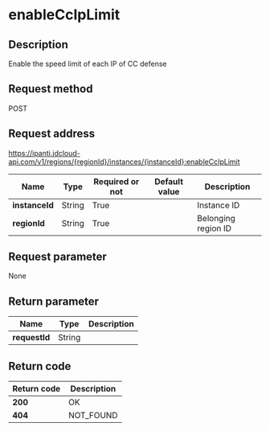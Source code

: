 # enableCcIpLimit


## Description
Enable the speed limit of each IP of CC defense

## Request method
POST

## Request address
https://ipanti.jdcloud-api.com/v1/regions/{regionId}/instances/{instanceId}:enableCcIpLimit

|Name|Type|Required or not|Default value|Description|
|---|---|---|---|---|
|**instanceId**|String|True||Instance ID|
|**regionId**|String|True||Belonging region ID|

## Request parameter
None


## Return parameter
|Name|Type|Description|
|---|---|---|
|**requestId**|String||



## Return code
|Return code|Description|
|---|---|
|**200**|OK|
|**404**|NOT_FOUND|
